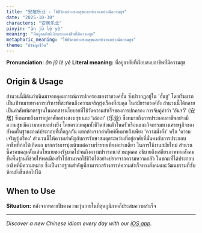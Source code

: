```yaml
---
title: "安居乐业 - ใช้ชีวิตอย่างสงบสุขและทำงานอย่างมีความสุข"
date: "2025-10-30"
characters: "安居乐业"
pinyin: "ān jū lè yè"
meaning: "ที่อยู่อาศัยที่เงียบสงบอาชีพที่มีความสุข"
metaphoric_meaning: "ใช้ชีวิตอย่างสงบสุขและทำงานอย่างมีความสุข"
theme: "ปรัชญาชีวิต"
---
```


**Pronunciation:** *ān jū lè yè*
**Literal meaning:** ที่อยู่อาศัยที่เงียบสงบอาชีพที่มีความสุข

## Origin & Usage

สำนวนนี้มีต้นกำเนิดมาจากอุดมการณ์การปกครองของราชวงศ์ฮั่น ซึ่งปรากฏอยู่ใน 'ฮั่นชู' โดยเริ่มแรกเป็นเป้าหมายทางการบริหารที่สะท้อนถึงความเจริญรุ่งเรืองที่สมดุล ในสมัยราชวงศ์ถัง สำนวนนี้ได้กลายเป็นคำศัพท์มาตรฐานในเอกสารนโยบายที่ใช้วัดความสำเร็จของการปกครอง การจับคู่คำว่า 'อันจวี' (安居) ซึ่งหมายถึงการอยู่อาศัยอย่างสงบสุข และ 'เล่อเย่' (乐业) ซึ่งหมายถึงการประกอบอาชีพอย่างมีความสุข มีความหมายอย่างยิ่ง โดยครอบคลุมทั้งชีวิตส่วนตัวในครัวเรือนและกิจกรรมทางเศรษฐกิจของสังคมในฐานะองค์ประกอบที่เกื้อกูลกัน แตกต่างจากคำศัพท์ที่หมายถึงเพียง 'ความมั่งคั่ง' หรือ 'ความเจริญรุ่งเรือง' สำนวนนี้ให้ความสำคัญกับการรักษาสมดุลระหว่างที่อยู่อาศัยที่มั่นคงกับการประกอบอาชีพที่ก่อให้เกิดผล มากกว่าการมุ่งเน้นแต่ความร่ำรวยเพียงอย่างเดียว ในการใช้งานสมัยใหม่ สำนวนนี้ครอบคลุมตั้งแต่นโยบายของรัฐบาลไปจนถึงความปรารถนาส่วนบุคคล อธิบายถึงเสถียรภาพทางสังคมขั้นพื้นฐานที่ช่วยให้พลเมืองทั่วไปสามารถใช้ชีวิตได้อย่างปราศจากความหวาดกลัว ในขณะที่ได้ประกอบอาชีพที่มีความหมาย ซึ่งเป็นรากฐานสำคัญที่สามารถสร้างสรรค์ความสำเร็จทางสังคมและวัฒนธรรมที่ซับซ้อนยิ่งขึ้นต่อไปได้

## When to Use

**Situation:** หลังจากหลายปีของความวุ่นวายในที่สุดภูมิภาคก็ประสบความสำเร็จ

---

*Discover a new Chinese idiom every day with our [iOS app](https://apps.apple.com/us/app/daily-chinese-idioms/id6740611324).*

